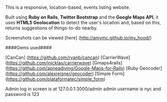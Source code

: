 This is a responsive, location-based, events listing website. 

Built using **Ruby on Rails**, **Twitter Bootstrap** and the **Google Maps API**, it uses **HTML5 Geolocation** to detect the user's location and, based on this, returns suggestions of things-to-do nearby. 

Screenshots can be viewed [here] (http://amymc.github.io/my_hood/)

####Gems used####

[CanCan] (https://github.com/ryanb/cancan)
[CarrierWave] (https://github.com/jnicklas/carrierwave)
[Gmaps4rails] (https://github.com/apneadiving/Google-Maps-for-Rails)
[Ruby Geocoder] (https://github.com/alexreisner/geocoder)
[Simple Form] (https://github.com/plataformatec/simple_form)


Admin log in screen is at 127.0.0.1:3000/admin
admin username is nyc and password is 123
